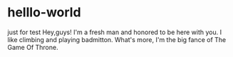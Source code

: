 # helllo-world
just for test
Hey,guys!
  I'm a fresh man and honored to be here with you. I like climbing and playing badmitton.
  What's more, I'm the big fance of The Game Of Throne.
